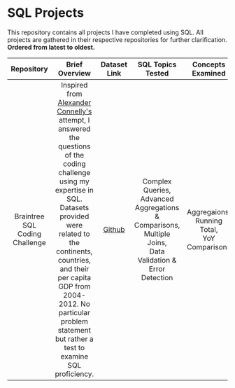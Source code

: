 # SQL Projects

This repository contains all projects I have completed using SQL. All projects are gathered in their respective repositories for further clarification. **Ordered from latest to oldest.**

| Repository | Brief Overview |  Dataset Link  |  SQL Topics Tested  |  Concepts Examined  |  
|:-:|:-:|:-:|:-:|:-:|
| Braintree SQL Coding Challenge | Inspired from [Alexander Connelly's](https://github.com/AlexanderConnelly/BrainTree_SQL_Coding_Challenge_Data_Analyst) attempt, I answered the questions of the coding challenge using my expertise in SQL. Datasets provided were related to the continents, countries, and their per capita GDP from 2004-2012. No particular problem statement but rather a test to examine SQL proficiency. | [Github](https://github.com/AlexanderConnelly/BrainTree_SQL_Coding_Challenge_Data_Analyst)  |   Complex Queries,<br>Advanced Aggregations & Comparisons,<br>Multiple Joins,<br>Data Validation & Error Detection<br> | Aggregaions,<br> Running Total,<br> YoY Comparisons<br> |
